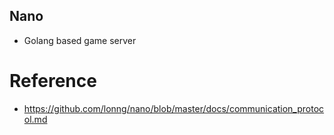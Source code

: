 ## Nano
- Golang based game server

# Reference
- https://github.com/lonng/nano/blob/master/docs/communication_protocol.md